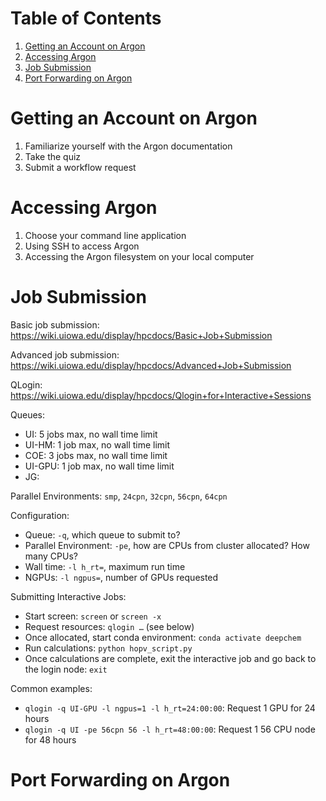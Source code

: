 # Table of Contents
1. [Getting an Account on Argon](#getting-an-account-on-argon)
2. [Accessing Argon](#accessing-argon)
3. [Job Submission](#job-submission)
4. [Port Forwarding on Argon](#port-forwarding-on-argon)

# Getting an Account on Argon

1. Familiarize yourself with the Argon documentation
2. Take the quiz
3. Submit a workflow request

# Accessing Argon

1. Choose your command line application
2. Using SSH to access Argon
3. Accessing the Argon filesystem on your local computer

# Job Submission

Basic job submission: https://wiki.uiowa.edu/display/hpcdocs/Basic+Job+Submission

Advanced job submission: https://wiki.uiowa.edu/display/hpcdocs/Advanced+Job+Submission

QLogin: https://wiki.uiowa.edu/display/hpcdocs/Qlogin+for+Interactive+Sessions

Queues:
-	UI: 5 jobs max, no wall time limit
-	UI-HM: 1 job max, no wall time limit
-	COE: 3 jobs max, no wall time limit
-	UI-GPU: 1 job max, no wall time limit
-	JG: 

Parallel Environments: `smp`, `24cpn`, `32cpn`, `56cpn`, `64cpn`

Configuration:
-	Queue: `-q`, which queue to submit to?
-	Parallel Environment: `-pe`, how are CPUs from cluster allocated? How many CPUs?
-	Wall time: `-l h_rt=`, maximum run time
-	NGPUs: `-l ngpus=`, number of GPUs requested

Submitting Interactive Jobs:
-	Start screen: `screen` or `screen -x`
-	Request resources: `qlogin …` (see below)
-	Once allocated, start conda environment: `conda activate deepchem`
-	Run calculations: `python hopv_script.py`
-	Once calculations are complete, exit the interactive job and go back to the login node: `exit`

Common examples:
-	`qlogin -q UI-GPU -l ngpus=1 -l h_rt=24:00:00`: Request 1 GPU for 24 hours
-	`qlogin -q UI -pe 56cpn 56 -l h_rt=48:00:00`: Request 1 56 CPU node for 48 hours

# Port Forwarding on Argon
